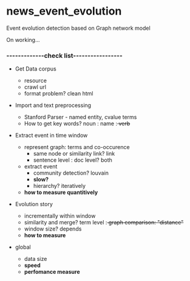 # news_event_evolution
Event evolution detection based on Graph network model

On working...

### -------------check list-----------------
* Get Data corpus 
  - resource 
  - crawl url
  - format problem? clean html

* Import and text preprocessing
  - Stanford Parser - named entity, cvalue terms
  - How to get key words? noun : name :<del> verb </del>

* Extract event in time window
  - represent graph: terms and co-occurence
    - same node or similarity link? link 
    - sentence level : doc level? both
  - extract event
    - community detection? louvain
    - **slow?**
    - hierarchy? iteratively
  - **how to measure quantitively**

* Evolution story
  - incrementally within window
  - similarity and merge? term level :<del> graph comparison: "distance" </del>
  - window size? depends
  - **how to measure**
  
* global
  - data size
  - **speed**
  - **perfomance measure**